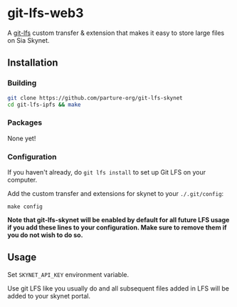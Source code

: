 # git-lfs-web3

A [git-lfs](https://git-lfs.github.com/) custom transfer & extension that makes it easy to store large files on Sia Skynet.

## Installation

### Building

```bash
git clone https://github.com/parture-org/git-lfs-skynet
cd git-lfs-ipfs && make
```

### Packages

None yet!

### Configuration

If you haven't already, do `git lfs install` to set up Git LFS on your computer.

Add the custom transfer and extensions for skynet to your `./.git/config`:

```
make config
```

**Note that git-lfs-skynet will be enabled by default for all future LFS usage if you add these lines to your configuration. Make sure to remove them if you do not wish to do so.**

## Usage

Set ```SKYNET_API_KEY``` environment variable.

Use git LFS like you usually do and all subsequent files added in LFS will be added to your skynet portal.